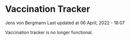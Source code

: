 Vaccination Tracker
================
Jens von Bergmann
Last updated at 06 April, 2022 - 18:07

Vaccination tracker is no longer functional.
